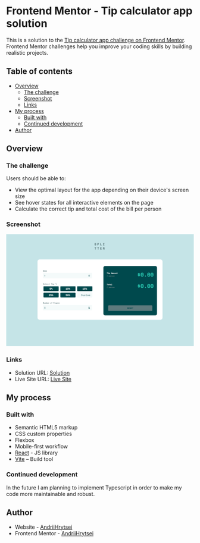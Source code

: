 # Frontend Mentor - Tip calculator app solution

This is a solution to the [Tip calculator app challenge on Frontend Mentor](https://www.frontendmentor.io/challenges/tip-calculator-app-ugJNGbJUX). Frontend Mentor challenges help you improve your coding skills by building realistic projects.

## Table of contents

- [Overview](#overview)
  - [The challenge](#the-challenge)
  - [Screenshot](#screenshot)
  - [Links](#links)
- [My process](#my-process)
  - [Built with](#built-with)
  - [Continued development](#continued-development)
- [Author](#author)


## Overview

### The challenge

Users should be able to:

- View the optimal layout for the app depending on their device's screen size
- See hover states for all interactive elements on the page
- Calculate the correct tip and total cost of the bill per person

### Screenshot

![](./src/images/screenshot.png)

### Links

- Solution URL: [Solution](https://github.com/AndriiHrytsei/tip-calculator-app)
- Live Site URL: [Live Site](https://andriihrytsei.github.io/tip-calculator-app/)

## My process

### Built with

- Semantic HTML5 markup
- CSS custom properties
- Flexbox
- Mobile-first workflow
- [React](https://reactjs.org/) - JS library
- [Vite](https://vitejs.dev/) – Build tool

### Continued development

In the future I am planning to implement Typescript in order to make my code more maintainable and robust.

## Author

- Website - [AndriiHrytsei](https://github.com/AndriiHrytsei)
- Frontend Mentor - [AndriiHrytsei](https://www.frontendmentor.io/profile/AndriiHrytsei)
